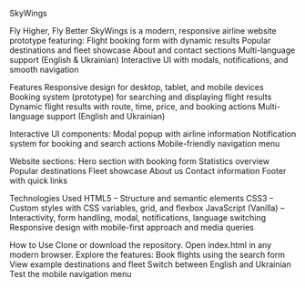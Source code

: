 SkyWings

Fly Higher, Fly Better
SkyWings is a modern, responsive airline website prototype featuring:
Flight booking form with dynamic results
Popular destinations and fleet showcase
About and contact sections
Multi-language support (English & Ukrainian)
Interactive UI with modals, notifications, and smooth navigation

Features
Responsive design for desktop, tablet, and mobile devices
Booking system (prototype) for searching and displaying flight results
Dynamic flight results with route, time, price, and booking actions
Multi-language support (English and Ukrainian)

Interactive UI components:
Modal popup with airline information
Notification system for booking and search actions
Mobile-friendly navigation menu

Website sections:
Hero section with booking form
Statistics overview
Popular destinations
Fleet showcase
About us
Contact information
Footer with quick links

Technologies Used
HTML5 – Structure and semantic elements
CSS3 – Custom styles with CSS variables, grid, and flexbox
JavaScript (Vanilla) – Interactivity, form handling, modal, notifications, language switching
Responsive design with mobile-first approach and media queries

How to Use
Clone or download the repository.
Open index.html in any modern browser.
Explore the features:
Book flights using the search form
View example destinations and fleet
Switch between English and Ukrainian
Test the mobile navigation menu

